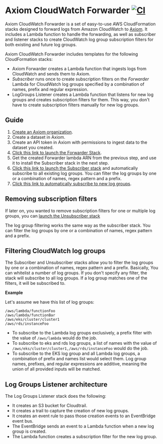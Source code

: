 # Axiom CloudWatch Forwarder [![CI](https://github.com/axiomhq/axiom-cloudwatch-forwarder/actions/workflows/ci.yaml/badge.svg)](https://github.com/axiomhq/axiom-cloudwatch-forwarder/actions/workflows/ci.yaml)

Axiom CloudWatch Forwarder is a set of easy-to-use AWS CloudFormation stacks designed to forward logs from Amazon CloudWatch to [Axiom](https://axiom.co). It includes a Lambda function to handle the forwarding, as well as subscriber and listener stacks to create CloudWatch log group subscription filters for both existing and future log groups.

Axiom CloudWatch Forwarder includes templates for the following CloudFormation stacks:

- Axiom Forwarder creates a Lambda function that ingests logs from CloudWatch and sends them to Axiom.
- _Subscriber_ runs once to create subscription filters on the _Forwarder_ Lambda for CloudWatch log groups specified by a combination of names, prefix and regular expression.
- LogGroups Listener creates a Lambda function that listens for new log groups and creates subscription filters for them. This way, you don't have to create subscription filters manually for new log groups.

## Guide

1. [Create an Axiom organization](https://app.axiom.co).
2. Create a dataset in Axiom.
3. Create an API token in Axiom with permissions to ingest data to the dataset you created.
4. [Click this link to launch the Forwarder Stack](https://console.aws.amazon.com/cloudformation/home?#/stacks/new?stackName=axiom-cloudwatch-forwarder&templateURL=https://axiom-cloudformation.s3.amazonaws.com/stacks/axiom-cloudwatch-forwarder-v1.0.0-cloudformation-stack.yaml).
5. Get the created Forwarder lambda ARN from the previous step, and use it to install the Subscriber stack in the next step.
6. [Click this link to launch the Subscriber stack](https://console.aws.amazon.com/cloudformation/home?#/stacks/new?stackName=axiom-cloudwatch-subscriber&templateURL=https://axiom-cloudformation.s3.amazonaws.com/stacks/axiom-cloudwatch-subscriber-v1.0.0-cloudformation-stack.yaml) and automatically subscribe to all existing log groups. You can filter the log groups by one or a combination of names, regex pattern and a prefix.
7. [Click this link to automatically subscribe to new log groups](https://console.aws.amazon.com/cloudformation/home?#/stacks/new?stackName=axiom-cloudwatch-log-groups-listener&templateURL=https://axiom-cloudformation.s3.amazonaws.com/stacks/axiom-cloudwatch-log-groups-listener-v1.0.0-cloudformation-stack.yaml).


## Removing subscription filters

If later on, you wanted to remove subscription filters for one or multiple log groups, you can [launch the Unsubscriber stack](https://console.aws.amazon.com/cloudformation/home?#/stacks/new?stackName=axiom-cloudwatch-subscriber&templateURL=https://axiom-cloudformation.s3.amazonaws.com/stacks/axiom-cloudwatch-unsubscriber-v1.0.0-cloudformation-stack.yaml)

The log group filtering works the same way as the subscriber stack. You can filter the log groups by one or a combination of names, regex pattern and a prefix.


## Filtering CloudWatch log groups

The Subscriber and Unsubscriber stacks allow you to filter the log groups by one or a combination of names, regex pattern and a prefix. Basically,
You can whitelist a number of log groups. If you don't specify any filter, the stack will subscribe to all log groups. If a log group matches one of the filters, it will be subscribed to.

**Example**

Let's assume we have this list of log groups:

```
/aws/lambda/functionFoo
/aws/lambda/functionBar
/aws/eks/cluster/cluster1
/aws/rds/instanceFoo
```

- To subscribe to the Lambda log groups exclusively, a prefix filter with the value of `/aws/lambda` would do the job.
- To subscribe to eks and rds log groups, a list of names with the value of `/aws/eks/cluster/cluster1,/aws/rds/instanceFoo` would do the job.
- To subscribe to the EKS log group and all Lambda log groups, a combination of prefix and names list would select them. Log group names, prefixes, and regular expressions are additive, meaning the union of all provided inputs will be matched.


## Log Groups Listener architecture

The Log Groups Listener stack does the following:

- It creates an S3 bucket for Cloudtrail.
- It creates a trail to capture the creation of new log groups.
- It creates an event rule to pass those creation events to an EventBridge event bus.
- The EventBridge sends an event to a Lambda function when a new log group is created.
- The Lambda function creates a subscription filter for the new log group.